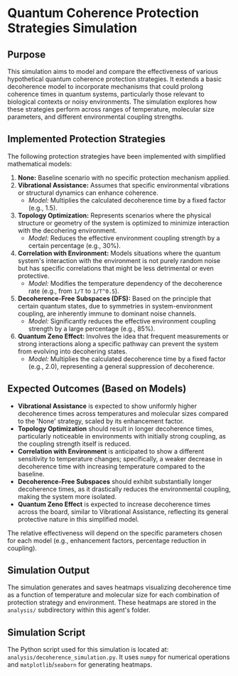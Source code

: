 # Quantum Coherence Protection Strategies Simulation

## Purpose

This simulation aims to model and compare the effectiveness of various hypothetical quantum coherence protection strategies. It extends a basic decoherence model to incorporate mechanisms that could prolong coherence times in quantum systems, particularly those relevant to biological contexts or noisy environments. The simulation explores how these strategies perform across ranges of temperature, molecular size parameters, and different environmental coupling strengths.

## Implemented Protection Strategies

The following protection strategies have been implemented with simplified mathematical models:

1.  **None:** Baseline scenario with no specific protection mechanism applied.
2.  **Vibrational Assistance:** Assumes that specific environmental vibrations or structural dynamics can enhance coherence.
    *   *Model:* Multiplies the calculated decoherence time by a fixed factor (e.g., 1.5).
3.  **Topology Optimization:** Represents scenarios where the physical structure or geometry of the system is optimized to minimize interaction with the decohering environment.
    *   *Model:* Reduces the effective environment coupling strength by a certain percentage (e.g., 30%).
4.  **Correlation with Environment:** Models situations where the quantum system's interaction with the environment is not purely random noise but has specific correlations that might be less detrimental or even protective.
    *   *Model:* Modifies the temperature dependency of the decoherence rate (e.g., from `1/T` to `1/T^0.5`).
5.  **Decoherence-Free Subspaces (DFS):** Based on the principle that certain quantum states, due to symmetries in system-environment coupling, are inherently immune to dominant noise channels.
    *   *Model:* Significantly reduces the effective environment coupling strength by a large percentage (e.g., 85%).
6.  **Quantum Zeno Effect:** Involves the idea that frequent measurements or strong interactions along a specific pathway can prevent the system from evolving into decohering states.
    *   *Model:* Multiplies the calculated decoherence time by a fixed factor (e.g., 2.0), representing a general suppression of decoherence.

## Expected Outcomes (Based on Models)

-   **Vibrational Assistance** is expected to show uniformly higher decoherence times across temperatures and molecular sizes compared to the 'None' strategy, scaled by its enhancement factor.
-   **Topology Optimization** should result in longer decoherence times, particularly noticeable in environments with initially strong coupling, as the coupling strength itself is reduced.
-   **Correlation with Environment** is anticipated to show a different sensitivity to temperature changes; specifically, a weaker decrease in decoherence time with increasing temperature compared to the baseline.
-   **Decoherence-Free Subspaces** should exhibit substantially longer decoherence times, as it drastically reduces the environmental coupling, making the system more isolated.
-   **Quantum Zeno Effect** is expected to increase decoherence times across the board, similar to Vibrational Assistance, reflecting its general protective nature in this simplified model.

The relative effectiveness will depend on the specific parameters chosen for each model (e.g., enhancement factors, percentage reduction in coupling).

## Simulation Output

The simulation generates and saves heatmaps visualizing decoherence time as a function of temperature and molecular size for each combination of protection strategy and environment. These heatmaps are stored in the `analysis/` subdirectory within this agent's folder.

## Simulation Script

The Python script used for this simulation is located at: `analysis/decoherence_simulation.py`.
It uses `numpy` for numerical operations and `matplotlib`/`seaborn` for generating heatmaps.
